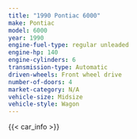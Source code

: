 ```yaml
---
title: "1990 Pontiac 6000"
make: Pontiac
model: 6000
year: 1990
engine-fuel-type: regular unleaded
engine-hp: 140
engine-cylinders: 6
transmission-type: Automatic
driven-wheels: Front wheel drive
number-of-doors: 4
market-category: N/A
vehicle-size: Midsize
vehicle-style: Wagon
---
```


{{< car_info >}}
